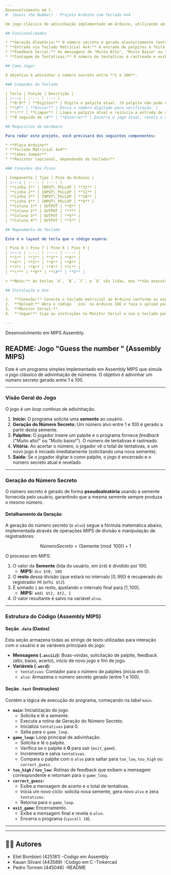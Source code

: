 ```yaml
---
Desenvolvimento em C.
#  (Guess the Number) - Projeto Arduino com Teclado 4x4

Um jogo clássico de adivinhação implementado em Arduino, utilizando um teclado matricial 4x4 para a entrada de dados e a comunicação serial para fornecer feedback ao jogador.

## Funcionalidades

* **Geração Aleatória:** O número secreto é gerado aleatoriamente (entre 1 e 100) no início de cada jogo, garantindo uma nova experiência a cada rodada.
* **Entrada via Teclado Matricial 4x4:** A entrada de palpites é feita de forma prática usando um teclado.
* **Feedback Serial:** As mensagens de "Muito Alto", "Muito Baixo" ou "Acertou!" são exibidas no Monitor Serial do Arduino IDE.
* **Contagem de Tentativas:** O número de tentativas é rastreado e exibido ao final do jogo.

## Como Jogar

O objetivo é adivinhar o número secreto entre **1 e 100**.

### Comandos do Teclado

| Tecla | Função | Descrição |
| :---: | :---: | :--- |
| **0-9** | **Dígitos** | Digita o palpite atual. (O palpite não pode exceder 100). |
| **\#** | **Enviar** | Envia o número digitado para verificação. |
| **\*** | **Limpar** | Limpa o palpite atual e reinicia a entrada de dígitos. |
| **0 seguido de \#** | **Encerrar** | Encerra o jogo atual, revela o número secreto e inicia um novo. |

## Requisitos de Hardware

Para rodar este projeto, você precisará dos seguintes componentes:

* **Placa Arduino** 
* **Teclado Matricial 4x4**
* **Cabos Jumper**
* **Resistor (opcional, dependendo do teclado)**

### Conexões dos Pinos

| Componente | Tipo | Pino do Arduino |
| :---: | :---: | :---: |
| **Linha 1** | INPUT\_PULLUP | **12** |
| **Linha 2** | INPUT\_PULLUP | **11** |
| **Linha 3** | INPUT\_PULLUP | **10** |
| **Linha 4** | INPUT\_PULLUP | **9** |
| **Coluna 1** | OUTPUT | **8** |
| **Coluna 2** | OUTPUT | **7** |
| **Coluna 3** | OUTPUT | **6** |
| **Coluna 4** | OUTPUT | **5** |

## Mapeamento do Teclado

Este é o layout de tecla que o código espera:

| Pino 8 | Pino 7 | Pino 6 | Pino 5 |
| :---: | :---: | :---: | :---: |
| **1** | **2** | **3** | **A** |
| **4** | **5** | **6** | **B** |
| **7** | **8** | **9** | **C** |
| **\*** | **0** | **\#** | **D** |

> **Nota:** As teclas `A`, `B`, `C`, e `D` são lidas, mas **não executam nenhuma ação** no jogo.

## Instalação e Uso

1.  **Conexão:** Conecte o teclado matricial ao Arduino conforme as especificações de pinos acima.
2.  **Upload:** Abra o código `.ino` no Arduino IDE e faça o upload para sua placa.
3.  **Monitor Serial:**.
4.  **Jogue!** Siga as instruções no Monitor Serial e use o teclado para digitar seus palpites.

---
```

Desenvolvimento em MIPS Assembly.

## README: Jogo "Guess the number " (Assembly MIPS)

Este é um programa simples implementado em Assembly MIPS que simula o jogo clássico de adivinhação de números. O objetivo é adivinhar um número secreto gerado entre 1 e 100.

---

### Visão Geral do Jogo

O jogo é um *loop* contínuo de adivinhação.

1.  **Início:** O programa solicita uma **semente** ao usuário.
2.  **Geração do Número Secreto:** Um número alvo entre 1 e 100 é gerado a partir desta semente.
3.  **Palpites:** O jogador insere um palpite e o programa fornece *feedback* ("Muito alto!" ou "Muito baixo!"). O número de tentativas é rastreado.
4.  **Vitória:** Ao acertar o número, o jogador vê o total de tentativas, e um novo jogo é iniciado imediatamente (solicitando uma nova semente).
5.  **Saída:** Se o jogador digitar `0` como palpite, o jogo é encerrado e o número secreto atual é revelado.

---

### Geração do Número Secreto

O número secreto é gerado de forma **pseudoaleatória** usando a semente fornecida pelo usuário, garantindo que a mesma semente sempre produza o mesmo número.

#### Detalhamento da Geração

A geração do número secreto (o `alvo`) segue a fórmula matemática abaixo, implementada através de operações MIPS de divisão e manipulação de registradores:

$$Número Secreto = (\text{Semente} \pmod{100}) + 1$$

O processo em MIPS:

1.  O valor da **Semente** (lida do usuário, em `$t0`) é dividido por 100.
    * **MIPS:** `div $t0, 100`
2.  O **resto** dessa divisão (que estará no intervalo $[0, 99]$) é recuperado do registrador *Hi* (`mfhi $t2`).
3.  É somado `1` ao resto, ajustando o intervalo final para $[1, 100]$.
    * **MIPS:** `addi $t2, $t2, 1`
4.  O valor resultante é salvo na variável `alvo`.

---

### Estrutura do Código (Assembly MIPS)

#### Seção `.data` (Dados)

Esta seção armazena todas as *strings* de texto utilizadas para interação com o usuário e as variáveis principais do jogo:

* **Mensagens (`.asciiz`):** Boas-vindas, solicitação de palpite, feedback (alto, baixo, acerto), início de novo jogo e fim de jogo.
* **Variáveis (`.word`):**
    * `tentativas`: Contador para o número de palpites (inicia em 0).
    * `alvo`: Armazena o número secreto gerado (entre 1 e 100).

#### Seção `.text` (Instruções)

Contém a lógica de execução do programa, começando na *label* `main`.

* **`main`:** Inicialização do jogo.
    * Solicita e lê a semente.
    * Executa a rotina de Geração do Número Secreto.
    * Inicializa `tentativas` para 0.
    * Salta para o `game_loop`.
* **`game_loop`:** Loop principal de adivinhação.
    * Solicita e lê o palpite.
    * Verifica se o palpite é **0** para sair (`exit_game`).
    * Incrementa e salva `tentativas`.
    * Compara o palpite com o `alvo` para saltar para `too_low`, `too_high` ou `correct_guess`.
* **`too_high` / `too_low`:** Rotinas de feedback que exibem a mensagem correspondente e retornam para o `game_loop`.
* **`correct_guess`:**
    * Exibe a mensagem de acerto e o total de tentativas.
    * Inicia um novo ciclo: solicita nova semente, gera novo `alvo` e zera `tentativas`.
    * Retorna para o `game_loop`.
* **`exit_game`:** Encerramento.
    * Exibe a mensagem final e revela o `alvo`.
    * Encerra o programa (`syscall 10`).

---

---

## 🧑‍💻 Autores

* Eliel Bombieri (425181)
  -Codigo em Assembly
* Kauan Silvani (443589)
  -Codigo em C
  -Tinkercad
* Pedro Tormen (445046)
  -README